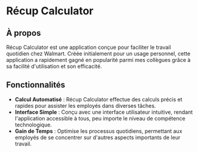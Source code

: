 # Récup Calculator

## À propos

Récup Calculator est une application conçue pour faciliter le travail quotidien chez Walmart. Créée initialement pour un usage personnel, cette application a rapidement gagné en popularité parmi mes collègues grâce à sa facilité d'utilisation et son efficacité.

## Fonctionnalités

- **Calcul Automatisé** : Récup Calculator effectue des calculs précis et rapides pour assister les employés dans diverses tâches.
- **Interface Simple** : Conçu avec une interface utilisateur intuitive, rendant l'application accessible à tous, peu importe le niveau de compétence technologique.
- **Gain de Temps** : Optimise les processus quotidiens, permettant aux employés de se concentrer sur d'autres aspects importants de leur travail.

